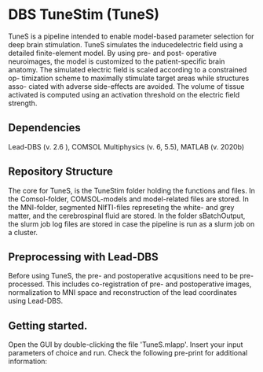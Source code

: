 # DBS TuneStim (TuneS)
TuneS is a pipeline intended to enable model-based parameter selection for deep brain stimulation. 
TuneS simulates the inducedelectric field using a detailed finite-element model. By using pre- and post-
operative neuroimages, the model is customized to the patient-specific brain
anatomy. The simulated electric field is scaled according to a constrained op-
timization scheme to maximally stimulate target areas while structures asso-
ciated with adverse side-effects are avoided. The volume of tissue activated is
computed using an activation threshold on the electric field strength.



## Dependencies
Lead-DBS (v. 2.6 ),
COMSOL Multiphysics (v. 6, 5.5),
MATLAB (v. 2020b)

## Repository Structure
The core for TuneS, is the TuneStim folder holding the functions and files. In the Comsol-folder, COMSOL-models and model-related files are stored. In the MNI-folder, segmented NIfTI-files represeting the white- and grey matter, and the cerebrospinal fluid are stored. 
In the folder sBatchOutput, the slurm job log files are stored in case the pipeline is run as a slurm job on a cluster.

## Preprocessing with Lead-DBS
Before using TuneS, the pre- and postoperative acqusitions need to be pre-processed. This includes co-registration of pre- and postoperative images, normalization to MNI space and reconstruction of the lead coordinates using Lead-DBS. 

## Getting started.
Open the GUI by double-clicking the file 'TuneS.mlapp'. Insert your input parameters of choice and run.
Check the following pre-print for additional information:

